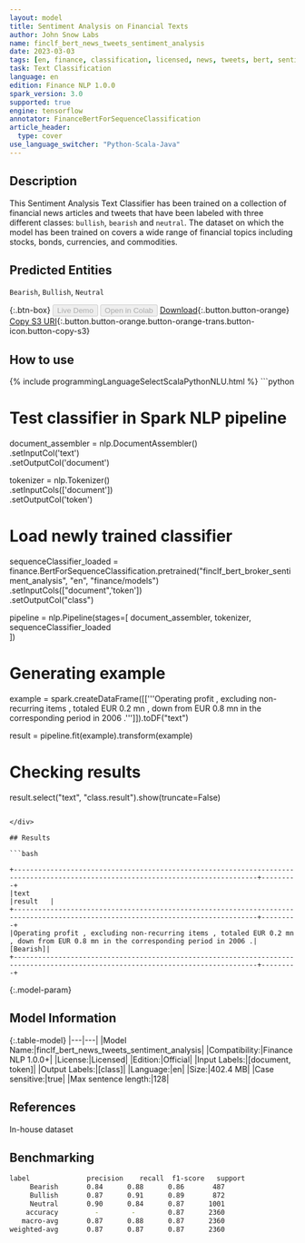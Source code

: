 ```yaml
---
layout: model
title: Sentiment Analysis on Financial Texts
author: John Snow Labs
name: finclf_bert_news_tweets_sentiment_analysis
date: 2023-03-03
tags: [en, finance, classification, licensed, news, tweets, bert, sentiment, tensorflow]
task: Text Classification
language: en
edition: Finance NLP 1.0.0
spark_version: 3.0
supported: true
engine: tensorflow
annotator: FinanceBertForSequenceClassification
article_header:
  type: cover
use_language_switcher: "Python-Scala-Java"
---
```


## Description

This Sentiment Analysis Text Classifier has been trained on  a collection of financial news articles and tweets that have been labeled with three different classes: `bullish`, `bearish` and `neutral`. The dataset on which the model has been trained on covers a wide range of financial topics including stocks, bonds, currencies, and commodities.

## Predicted Entities

`Bearish`, `Bullish`, `Neutral`

{:.btn-box}
<button class="button button-orange" disabled>Live Demo</button>
<button class="button button-orange" disabled>Open in Colab</button>
[Download](https://s3.amazonaws.com/auxdata.johnsnowlabs.com/finance/models/finclf_bert_news_tweets_sentiment_analysis_en_1.0.0_3.0_1677854100676.zip){:.button.button-orange}
[Copy S3 URI](s3://auxdata.johnsnowlabs.com/finance/models/finclf_bert_news_tweets_sentiment_analysis_en_1.0.0_3.0_1677854100676.zip){:.button.button-orange.button-orange-trans.button-icon.button-copy-s3}

## How to use



<div class="tabs-box" markdown="1">
{% include programmingLanguageSelectScalaPythonNLU.html %}
```python
 
# Test classifier in Spark NLP pipeline
document_assembler = nlp.DocumentAssembler() \
    .setInputCol('text') \
    .setOutputCol('document')

tokenizer = nlp.Tokenizer() \
    .setInputCols(['document']) \
    .setOutputCol('token')

# Load newly trained classifier
sequenceClassifier_loaded = finance.BertForSequenceClassification.pretrained("finclf_bert_broker_sentiment_analysis", "en", "finance/models")\
  .setInputCols(["document",'token'])\
  .setOutputCol("class")

pipeline = nlp.Pipeline(stages=[
    document_assembler, 
    tokenizer,
    sequenceClassifier_loaded    
])

# Generating example
example = spark.createDataFrame([['''Operating profit , excluding non-recurring items , totaled EUR 0.2 mn , down from EUR 0.8 mn in the corresponding period in 2006 .''']]).toDF("text")

result = pipeline.fit(example).transform(example)

# Checking results
result.select("text", "class.result").show(truncate=False)

```

</div>

## Results

```bash

+----------------------------------------------------------------------------------------------------------------------------------+---------+
|text                                                                                                                              |result   |
+----------------------------------------------------------------------------------------------------------------------------------+---------+
|Operating profit , excluding non-recurring items , totaled EUR 0.2 mn , down from EUR 0.8 mn in the corresponding period in 2006 .|[Bearish]|
+----------------------------------------------------------------------------------------------------------------------------------+---------+

```

{:.model-param}
## Model Information

{:.table-model}
|---|---|
|Model Name:|finclf_bert_news_tweets_sentiment_analysis|
|Compatibility:|Finance NLP 1.0.0+|
|License:|Licensed|
|Edition:|Official|
|Input Labels:|[document, token]|
|Output Labels:|[class]|
|Language:|en|
|Size:|402.4 MB|
|Case sensitive:|true|
|Max sentence length:|128|

## References

In-house dataset

## Benchmarking

```bash
label              precision    recall  f1-score   support
     Bearish       0.84      0.88      0.86       487
     Bullish       0.87      0.91      0.89       872
     Neutral       0.90      0.84      0.87      1001
    accuracy         -        -        0.87      2360
   macro-avg       0.87      0.88      0.87      2360
weighted-avg       0.87      0.87      0.87      2360
```
